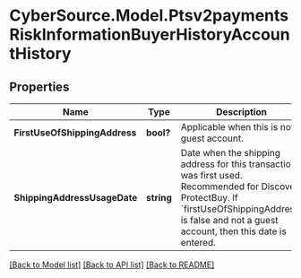 # CyberSource.Model.Ptsv2paymentsRiskInformationBuyerHistoryAccountHistory
## Properties

Name | Type | Description | Notes
------------ | ------------- | ------------- | -------------
**FirstUseOfShippingAddress** | **bool?** | Applicable when this is not a guest account.  | [optional] 
**ShippingAddressUsageDate** | **string** | Date when the shipping address for this transaction was first used. Recommended for Discover ProtectBuy. If &#x60;firstUseOfShippingAddress&#x60; is false and not a guest account, then this date is entered.  | [optional] 

[[Back to Model list]](../README.md#documentation-for-models) [[Back to API list]](../README.md#documentation-for-api-endpoints) [[Back to README]](../README.md)

